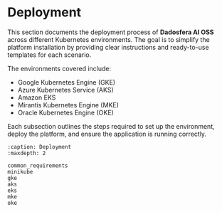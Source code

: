 # Deployment

This section documents the deployment process of **Dadosfera AI OSS** across different Kubernetes environments. The goal is to simplify the platform installation by providing clear instructions and ready-to-use templates for each scenario.

The environments covered include:

- Google Kubernetes Engine (GKE)
- Azure Kubernetes Service (AKS)
- Amazon EKS
- Mirantis Kubernetes Engine (MKE)
- Oracle Kubernetes Engine (OKE)

Each subsection outlines the steps required to set up the environment, deploy the platform, and ensure the application is running correctly.

```{toctree}
:caption: Deployment
:maxdepth: 2

common_requirements
minikube
gke
aks
eks
mke
oke
```
